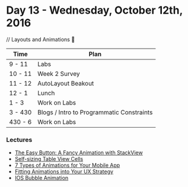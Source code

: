 # Day 13 - Wednesday, October 12th, 2016

 // Layouts and Animations :blue_heart:



Time        |   Plan   |
----------------|-------
9 - 11         | Labs
10 - 11   | Week 2 Survey
11 - 12   | AutoLayout Beakout 
12 - 1    | Lunch
1 - 3     | Work on Labs
3 - 430 | Blogs / Intro to Programmatic Constraints
430 - 6 | Work on Labs


### Lectures

* [The Easy Button: A Fancy Animation with StackView](https://www.natashatherobot.com/button-animation-stackview/)
* [Self-sizing Table View Cells](https://www.raywenderlich.com/129059/self-sizing-table-view-cells)
* [7 Types of Animations for Your Mobile App](https://yalantis.com/blog/-seven-types-of-animations-for-mobile-apps/)
* [Fitting Animations into Your UX Strategy](https://medium.com/lukibear-stories/fitting-animations-into-your-ux-strategy-a9e3ac79f8e5#.9pzc1nyr0)
* [IOS Bubble Animation](http://www.jackrabbitmobile.com/app-development/ios-bubble-animation-tutorial/)
